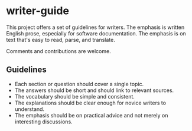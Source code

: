 # writer-guide

This project offers a set of guidelines for writers. The emphasis is written English prose, especially for software
documentation. The emphasis is on text that's easy to read, parse, and translate.

Comments and contributions are welcome.

## Guidelines

* Each section or question should cover a single topic.
* The answers should be short and should link to relevant sources.
* The vocabulary should be simple and consistent.
* The explanations should be clear enough for novice writers to understand.
* The emphasis should be on practical advice and not merely on interesting discussions.
